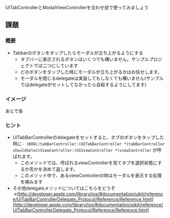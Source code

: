 UITabControllerとModalViewControllerを合わせ技で使ってみましょう

## 課題

### 概要
- Tabbarのボタンをタップしたらモーダルが立ち上がるようにする
  - タブバーに表示されるボタンはいくつでも構いません。サンプルプロジェクトでは二つにしています
  - どのボタンをタップした時にモーダルが立ち上がるかはお任せします。
  - モーダルを閉じるdelegateは実装してもしなくても構いません(サンプルではdelegateがセットしてなかったら自殺するようにしてます)

### イメージ
あとで各


### ヒント
- UITabBarControllerのdelegateをセットすると、タブのボタンをタップした時に`- (BOOL)tabBarController:(UITabBarController *)tabBarController shouldSelectViewController:(UIViewController *)viewController` が呼ばれます。
  - このメソッドでは、呼ばれるviewControllerを見てタブを選択状態にするか否かを決めて返します。
  - このメソッド中で、あるviewControllerの時はモーダルを表示する処理を挿みます
- その他delegateメソッドについてはこちらをどうぞ→[http://developer.apple.com/library/ios/#documentation/uikit/reference/UITabBarControllerDelegate_Protocol/Reference/Reference.html](http://developer.apple.com/library/ios/#documentation/uikit/reference/UITabBarControllerDelegate_Protocol/Reference/Reference.html)